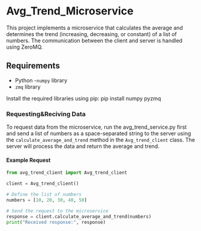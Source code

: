 # Avg_Trend_Microservice
This project implements a microservice that calculates the average and determines the trend (increasing, decreasing, or constant) of a list of numbers. The communication between the client and server is handled using ZeroMQ.

## Requirements
- Python
-`numpy` library
- `zmq` library

Install the required libraries using pip:
pip install numpy pyzmq

### Requesting&Reciving Data

To request data from the microservice, run the avg_trend_service.py first and send a list of numbers as a space-separated string to the server using the `calculate_average_and_trend` method in the `Avg_trend_client` class. The server will process the data and return the average and trend.

#### Example Request

```python
from avg_trend_client import Avg_trend_client

client = Avg_trend_client()

# Define the list of numbers
numbers = [10, 20, 30, 40, 50]

# Send the request to the microservice
response = client.calculate_average_and_trend(numbers)
print("Received response:", response)
